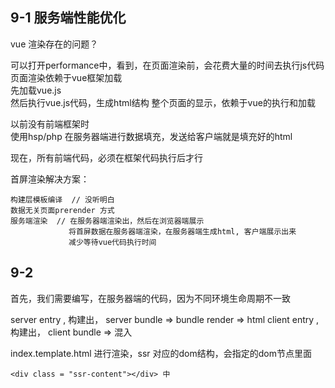 ## 9-1 服务端性能优化


vue 渲染存在的问题？  

可以打开performance中，看到，在页面渲染前，会花费大量的时间去执行js代码
页面渲染依赖于vue框架加载  
先加载vue.js  
然后执行vue.js代码，生成html结构
整个页面的显示，依赖于vue的执行和加载


以前没有前端框架时  
使用hsp/php 在服务器端进行数据填充，发送给客户端就是填充好的html

现在，所有前端代码，必须在框架代码执行后才行

首屏渲染解决方案：
	
	构建层模板编译  // 没听明白
	数据无关页面prerender 方式
	服务端渲染  // 在服务器端渲染出，然后在浏览器端展示
				 将首屏数据在服务器端渲染，在服务器端生成html, 客户端展示出来
				 减少等待vue代码执行时间
				 
				 
## 9-2 

首先，我们需要编写，在服务器端的代码，因为不同环境生命周期不一致


server entry ,  构建出， server bundle => bundle render => html
client entry , 构建出， client bundle => 混入



index.template.html 进行渲染，ssr 对应的dom结构，会指定的dom节点里面

	<div class = "ssr-content"></div> 中

 








